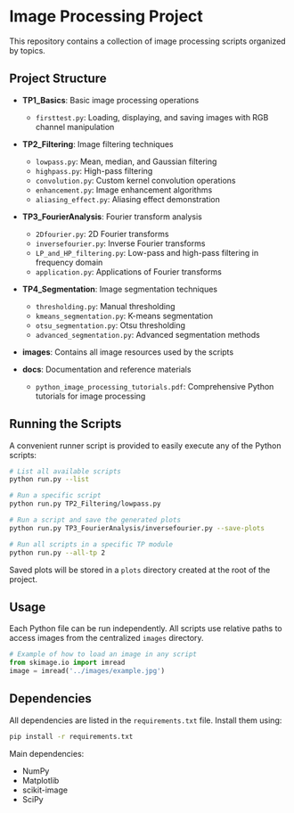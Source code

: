 # Image Processing Project

This repository contains a collection of image processing scripts organized by topics.

## Project Structure

- **TP1_Basics**: Basic image processing operations
  - `firsttest.py`: Loading, displaying, and saving images with RGB channel manipulation

- **TP2_Filtering**: Image filtering techniques
  - `lowpass.py`: Mean, median, and Gaussian filtering
  - `highpass.py`: High-pass filtering
  - `convolution.py`: Custom kernel convolution operations
  - `enhancement.py`: Image enhancement algorithms
  - `aliasing_effect.py`: Aliasing effect demonstration

- **TP3_FourierAnalysis**: Fourier transform analysis
  - `2Dfourier.py`: 2D Fourier transforms
  - `inversefourier.py`: Inverse Fourier transforms
  - `LP_and_HP_filtering.py`: Low-pass and high-pass filtering in frequency domain
  - `application.py`: Applications of Fourier transforms

- **TP4_Segmentation**: Image segmentation techniques
  - `thresholding.py`: Manual thresholding
  - `kmeans_segmentation.py`: K-means segmentation
  - `otsu_segmentation.py`: Otsu thresholding
  - `advanced_segmentation.py`: Advanced segmentation methods

- **images**: Contains all image resources used by the scripts

- **docs**: Documentation and reference materials
  - `python_image_processing_tutorials.pdf`: Comprehensive Python tutorials for image processing

## Running the Scripts

A convenient runner script is provided to easily execute any of the Python scripts:

```bash
# List all available scripts
python run.py --list

# Run a specific script
python run.py TP2_Filtering/lowpass.py

# Run a script and save the generated plots
python run.py TP3_FourierAnalysis/inversefourier.py --save-plots

# Run all scripts in a specific TP module
python run.py --all-tp 2
```

Saved plots will be stored in a `plots` directory created at the root of the project.

## Usage

Each Python file can be run independently. All scripts use relative paths to access images from the centralized `images` directory.

```python
# Example of how to load an image in any script
from skimage.io import imread
image = imread('../images/example.jpg')
```

## Dependencies

All dependencies are listed in the `requirements.txt` file. Install them using:

```bash
pip install -r requirements.txt
```

Main dependencies:
- NumPy
- Matplotlib
- scikit-image
- SciPy 